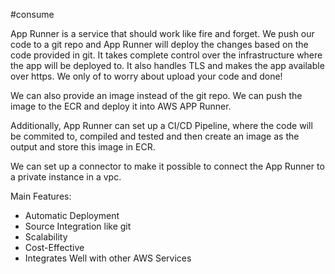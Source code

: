 #consume 

App Runner is a service that should work like fire and forget. We push our code to a git repo and App Runner will deploy the changes based on the code provided in git. It takes complete control over the infrastructure where the app will be deployed to. It also handles TLS and makes the app available over https. We only of to worry about upload your code and done!

We can also provide  an image instead of the git repo. We can push the image to the ECR and deploy it into AWS APP Runner.

Additionally, App Runner can set up a CI/CD Pipeline, where the code will be commited to, compiled and tested and then create an image as the output and store this image in ECR.

We can set up a connector to make it possible to connect the App Runner to a private instance in a vpc.


Main Features:
- Automatic Deployment
- Source Integration like git
- Scalability
- Cost-Effective
- Integrates Well with other AWS Services

